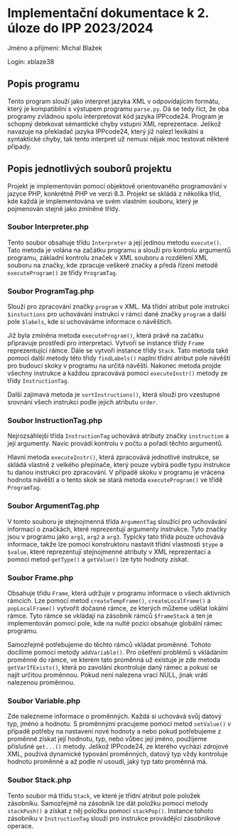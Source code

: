 # Implementační dokumentace k 2. úloze do IPP 2023/2024

Jméno a příjmení: Michal Blažek

Login: xblaze38

## Popis programu

Tento program slouží jako interpret jazyka XML v odpovídajícím formátu, který je kompatibilní s výstupem programu `parse.py`. Dá se tedy říct, že oba programy zvládnou spolu interpretovat kód jazyka IPPcode24. Program je schopný detekovat sémantické chyby vstupní XML reprezentace. Jelikož navazuje na překladač jazyka IPPcode24, který již nalezl lexikální a syntaktické chyby, tak tento interpret už nemusí nějak moc testovat některé případy.

## Popis jednotlivých souborů projektu

Projekt je implementován pomocí objektově orientovaného programování v jazyce PHP, konkrétně PHP ve verzi 8.3. Projekt se skládá z několika tříd, kde každá je implementována ve svém vlastním souboru, který je pojmenován stejně jako zmíněné třídy.

### Soubor Interpreter.php

Tento soubor obsahuje třídu `Interpreter` a její jedinou metodu `execute()`. Tato metoda je volána na začátku programu a slouží pro kontrolu argumentů programu, základní kontrolu značek v XML souboru a rozdělení XML souboru na značky, kde zpracuje veškeré značky a předá řízení metodě `executeProgram()` ze třídy `ProgramTag`.

### Soubor ProgramTag.php

Slouží pro zpracování značky `program` v XML. Má třídní atribut pole instrukcí `$instuctions` pro uchovávání instrukcí v rámci dané značky `program` a další pole `$labels`, kde si uchováváme informace o návěštích.

Již byla zmíněna metoda `executeProgram()`, která právě na začátku připravuje prostředí pro interpretaci. Vytvoří se instance třídy `Frame` reprezentující rámce. Dále se vytvoří instance třídy `Stack`. Tato metoda také pomocí další metody této třídy `findLabels()` naplní třídní atribut pole návěští pro budoucí skoky v programu na určitá návěští. Nakonec metoda projde všechny instrukce a každou zpracovává pomocí `executeInstr()` metody ze třídy `InstructionTag`.

Další zajímavá metoda je `sortInstructions()`, která slouží pro vzestupné srovnání všech instrukcí podle jejich atributu `order`.

### Soubor InstructionTag.php

Nejrozsáhlejší třída `InstructionTag` uchovává atributy značky `instruction` a její argumenty. Navíc provádí kontrolu v počtu a pořadí těchto argumentů.

Hlavní metoda `executeInstr()`, která zpracovává jednotlivé instrukce, se skládá vlastně z velkého přepínače, který pouze vybírá podle typu instrukce tu danou instrukci pro zpracování. V případě skoku v programu je vrácena hodnota návěští a o tento skok se stará metoda `executeProgram()` ve třídě `ProgramTag`.

### Soubor ArgumentTag.php

V tomto souboru je stejnojmenná třída `ArgumentTag` sloužící pro uchovávání informací o značkách, které reprezentují argumenty instrukce. Tyto značky jsou v programu jako `arg1`, `arg2` a `arg3`. Typicky tato třída pouze uchovává informace, takže lze pomocí konstruktoru nastavit třídní vlastnosti `$type` a `$value`, které reprezentují stejnojmenné atributy v XML reprezentaci a pomocí metod `getType()` a `getValue()` lze tyto hodnoty získat.

### Soubor Frame.php

Obsahuje třídu `Frame`, která udržuje v programu informace o všech aktivních rámcích. Lze pomocí metod `createTempFrame()`, `createLocalFrame()` a `popLocalFrame()` vytvořit dočasné rámce, ze kterých můžeme udělat lokální rámce. Tyto rámce se vkládají na zásobník rámců `$frameStack` a ten je implementován pomocí pole, kde na nulté pozici obsahuje globální rámec programu.

Samozřejmě potřebujeme do těchto rámců vkládat proměnné. Tohoto docílíme pomocí metody `addVariable()`. Pro ošetření problémů s vkládáním proměnné do rámce, ve kterém tato proměnná už existuje je zde metoda `getVarIfExists()`, která po zavolání zkontroluje daný rámec a pokusí se najít určitou proměnnou. Pokud není nalezena vrací NULL, jinak vrátí nalezenou proměnnou.

### Soubor Variable.php

Zde nalezneme informace o proměnných. Každá si uchovává svůj datový typ, jméno a hodnotu. S proměnnými pracujeme pomocí metod `setValue()` v případě potřeby na nastavení nové hodnoty a nebo pokud potřebujeme z proměnné získat její hodnotu, typ, nebo vůbec její jméno, použijeme příslušné `get...()` metody. Jelikož IPPcode24, ze kterého vychází zdrojové XML, používá dynamické typování proměnných, datový typ vždy kontroluje hodnotu proměnné a až podle ní usoudí, jaký typ tato proměnná má.

### Soubor Stack.php

Tento soubor má třídu `Stack`, ve které je třídní atribut pole položek zásobníku. Samozřejmě na zásobník lze dát položku pomocí metody `stackPush()` a získat z něj položku pomocí `stackPop()`. Instance tohoto zásobníku v `InstructionTag` slouží pro instrukce provádějící zásobníkové operace.
